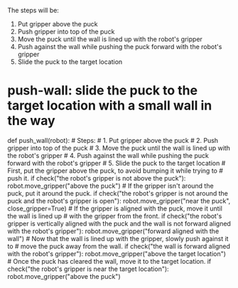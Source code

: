

The steps will be:
1. Put gripper above the puck
2. Push gripper into top of the puck
3. Move the puck until the wall is lined up with the robot's gripper 
4. Push against the wall while pushing the puck forward with the robot's gripper
5. Slide the puck to the target location

# push-wall: slide the puck to the target location with a small wall in the way
def push_wall(robot):
    # Steps:
    #  1. Put gripper above the puck
    #  2. Push gripper into top of the puck
    #  3. Move the puck until the wall is lined up with the robot's gripper 
    #  4. Push against the wall while pushing the puck forward with the robot's gripper
    #  5. Slide the puck to the target location
    # First, put the gripper above the puck, to avoid bumping it while trying to
    # push it.
    if check("the robot's gripper is not above the puck"):
        robot.move_gripper("above the puck")
    # If the gripper isn't around the puck, put it around the puck.
    if check("the robot's gripper is not around the puck and the robot's gripper is open"):
        robot.move_gripper("near the puck", close_gripper=True)
    # If the gripper is aligned with the puck, move it until the wall is lined up
    # with the gripper from the front.
    if check("the robot's gripper is vertically aligned with the puck and the wall is not forward aligned with the robot's gripper"):
        robot.move_gripper("forward aligned with the wall")
    # Now that the wall is lined up with the gripper, slowly push against it to
    # move the puck away from the wall.
    if check("the wall is forward aligned with the robot's gripper"):
        robot.move_gripper("above the target location")
    # Once the puck has cleared the wall, move it to the target location.
    if check("the robot's gripper is near the target location"):
        robot.move_gripper("above the puck")